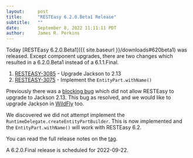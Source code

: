 ```yaml
---
layout:     post
title:      "RESTEasy 6.2.0.Beta1 Release"
subtitle:   ""
date:       September 8, 2022 11:11:11 PDT
author:     James R. Perkins
---
```


Today [RESTEasy 6.2.0.Beta1]({{ site.baseurl }}/downloads#620beta1) was released. Except component 
upgrades, there are two changes which resulted in a 6.2.0.Beta1 instead of a 6.1.1.Final.

1. [RESTEASY-3085](https://issues.redhat.com/browse/RESTEASY-3085) - Upgrade Jackson to 2.13
2. [RESTEASY-3075](https://issues.redhat.com/browse/RESTEASY-3075) - Implement the `EntityPart.withName()`

Previously there was a [blocking bug](https://github.com/FasterXML/jackson-modules-base/issues/175) which did not allow 
RESTEasy to upgrade to Jackson 2.13. This bug as resolved, and we would like to upgrade Jackson in 
[WildFly](https://issues.redhat.com/browse/WFLY-16228) too.

We discovered we did not attempt implement the `RuntimeDelegate.createEntityPartBuilder`. This is now implemented and
the `EntityPart.withName()` will work with RESTEasy 6.2.

You can read the full release notes on the [tag](https://github.com/resteasy/resteasy/releases/tag/6.2.0.Beta1).

A 6.2.0.Final release is scheduled for 2022-09-22.